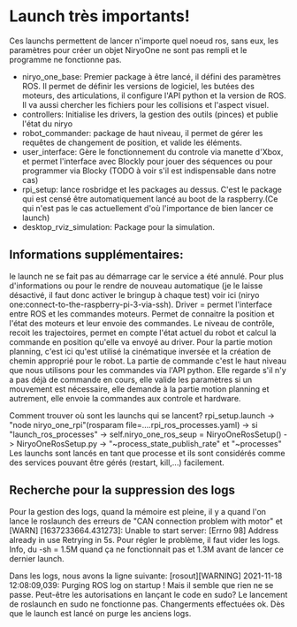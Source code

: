 # Launch très importants!

Ces launchs permettent de lancer n'importe quel noeud ros, sans eux, les paramètres pour créer un objet NiryoOne ne sont pas rempli et le programme ne fonctionne pas.

- niryo_one_base: Premier package à être lancé, il défini des paramètres ROS. Il permet de définir les versions de logiciel, les butées des moteurs, des articulations, il configure l'API python et la version de ROS. Il va aussi chercher les fichiers pour les collisions et l'aspect visuel.  
- controllers: Initialise les drivers, la gestion des outils (pinces) et publie l'état du niryo
- robot_commander: package de haut niveau, il permet de gérer les requêtes de changement de position, et valide les éléments.
- user_interface: Gère le fonctionnement du controle via manette d'Xbox, et permet l'interface avec Blockly pour jouer des séquences ou pour programmer via Blocky (TODO à voir s'il est indispensable dans notre cas)
- rpi_setup: lance rosbridge et les packages au dessus. C'est le package qui est censé être automatiquement lancé au boot de la raspberry.(Ce qui n'est pas le cas actuellement d'où l'importance de bien lancer ce launch)
- desktop_rviz_simulation: Package pour la simulation.


## Informations supplémentaires:

le launch ne se fait pas au démarrage car le service a été annulé. Pour plus d'informations ou pour le rendre de nouveau automatique (je le laisse désactivé, il faut donc activer le bringup à chaque test) voir ici (niryo one:connect-to-the-raspberry-pi-3-via-ssh).
Driver = permet l'interface entre ROS et les commandes moteurs. Permet de connaitre la position et l'état des moteurs et leur envoie des commandes.
Le niveau de contrôle, recoit les trajectoires, permet en compte l'état actuel du robot et calcul la commande en position qu'elle va envoyé au driver.
Pour la partie motion planning, c'est ici qu'est utilisé la cinématique inversée et la création de chemin approprié pour le robot.
La partie de commande c'est le haut niveau que nous utilisons pour les commandes via l'API python. Elle regarde s'il n'y a pas déjà de commande en cours, elle valide les paramètres si un mouvement est nécessaire, elle demande à la partie motion planning et autrement, elle envoie la commandes aux controle et hardware.

Comment trouver où sont les launchs qui se lancent? 
rpi_setup.launch -> "node niryo_one_rpi"(rosparam file=....rpi_ros_processes.yaml) -> si "launch_ros_processes" -> self.niryo_one_ros_seup = NiryoOneRosSetup() -> NiryoOneRosSetup.py -> "~process_state_publish_rate" et "~processes"
Les launchs sont lancés en tant que processe et ils sont considérés comme des services pouvant être gérés (restart, kill,...) facilement.

## Recherche pour la suppression des logs

Pour la gestion des logs, quand la mémoire est pleine, il y a quand l'on lance le roslaunch des erreurs de "CAN connection problem with motor" et [WARN] [1637233664.431273]: Unable to start server: [Errno 98] Address already in use Retrying in 5s.
Pour régler le problème, il faut vider les logs.
Info, du -sh = 1.5M quand ça ne fonctionnait pas et 1.3M avant de lancer ce dernier launch.  

Dans les logs, nous avons la ligne suivante:
[rosout][WARNING] 2021-11-18 12:08:09,039: Purging ROS log on startup !
Mais il semble que rien ne se passe. Peut-être les autorisations en lançant le code en sudo? Le lancement de roslaunch en sudo ne fonctionne pas.
Changerments effectuées ok. Dès que le launch est lancé on purge les anciens logs.
